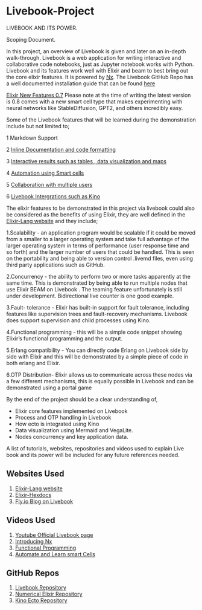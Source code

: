 ﻿# Livebook-Project
 LIVEBOOK AND ITS POWER.

Scoping Document.

In this project, an overview of Livebook is given and later on an in-depth walk-through.
Livebook is a web application for writing interactive and collaborative code notebooks, just as Jupyter notebook works with Python. Livebook and its features work well with Elixir and beam to best bring out the core elixir features. It is powered by [Nx](https://www.youtube.com/watch?v=fPKMmJpAGWc&ab_channel=CodeSync). The Livebook GitHub Repo has a well documented installation guide that can be found [here](https://github.com/livebook-dev/livebook)

[Elixir New Features 0.7](https://www.youtube.com/watch?v=lyiqw3O8d_A&list=PLezCyUgorHVYR-M80A8rIx0fwy4E61RBE&index=2&ab_channel=Livebook) Please note at the time of writing the latest version is 0.8 comes with a new smart cell type that makes experimenting with neural networks like StableDiffusion, GPT2, and others incredibly easy.

Some of the Livebook features that will be learned during the demonstration include but not limited to;

1 Markdown Support

2 [Inline Documentation and code formatting](https://fly.io/blog/livebook-for-app-documentation/)

3 [Interactive results such as tables , data visualization and maps](https://www.youtube.com/watch?v=U6nuPjyAUPw&ab_channel=Livebook)

4 [Automation using Smart cells](https://www.youtube.com/watch?v=4hVIxyHxwK8&ab_channel=ElixirConf)

5 [Collaboration with multiple users](https://youtu.be/EhSNXWkji6o?list=PLezCyUgorHVYR-M80A8rIx0fwy4E61RBE&t=538)

6 [Livebook Intergrations such as Kino](https://livebook.dev/integrations/)

The elixir features to be demonstrated in this project via livebook could also be considered as the benefits of using Elixir, they are well defined in the [Elixir-Lang website](https://elixir-lang.org/) and they include;


1.Scalability - an application program would be scalable if it could be moved from a smaller to a larger operating system and take full advantage of the larger operating system in terms of performance (user response time and so forth) and the larger number of users that could be handled.
This is seen on the portability and being able to version control .livemd files, even using third party applications such as GitHub.

2.Concurrency  -  the ability to perform two or more tasks apparently at the same time.
This is demonstrated by being able to run multiple nodes that use Elixir BEAM on Livebook . The teaming feature unfortunately is still under development. Bidirectional live counter is one good example.

3.Fault- tolerance - Elixir has built-in support for fault tolerance, including features like supervision trees and fault-recovery mechanisms. Livebook does support supervision and child processes using Kino.

4.Functional programming - this will be a simple code snippet showing Elixir’s functional programming and the output.


5.Erlang compatibility - You can directly code Erlang on Livebook side by side with Elixir and this will be demonstrated by a  simple piece of code in both erlang and Elixir.

6.OTP Distribution- 
Elixir allows us to communicate across these nodes via a few different mechanisms, this is equally possible in Livebook and can be demonstrated using a portal game


By the end of the project should be a clear understanding of,
- Elixir core features implemented on Livebook
- Process and OTP handling in Livebook
- How ecto is integrated using Kino
- Data visualization using Mermaid and VegaLite.
- Nodes concurrency and key application data.

A list of tutorials, websites, repositories and videos  used to explain  Live book and its power will be included for any future references needed.

Websites Used
-
1. [Elixir-Lang website](https://elixir-lang.org/)
2. [Elixir-Hexdocs](https://hexdocs.pm/elixir/Kernel.html)
3. [Fly.io Blog on Livebook](https://fly.io/blog/livebook-for-app-documentation/)

Videos Used
-
1. [Youtube Official Livebook page](https://www.youtube.com/@livebookdev/videos)
2. [Introducing Nx](https://www.youtube.com/watch?v=fPKMmJpAGWc&ab_channel=CodeSync)
3. [Functional Programming](https://www.youtube.com/watch?v=HjEHtM0XQU8&ab_channel=UnderjordbyLarsWikman)
4. [Automate and Learn smart Cells](https://www.youtube.com/watch?v=4hVIxyHxwK8&ab_channel=ElixirConf)

GitHub Repos
-
1. [Livebook Repository](https://github.com/livebook-dev/livebook)
2. [Numerical Elixir Repository](https://github.com/elixir-nx/)
3. [Kino Ecto Repository](https://github.com/vorce/kino_ecto)
